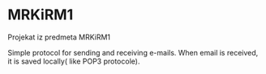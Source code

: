 # MRKiRM1
Projekat iz predmeta MRKiRM1

Simple protocol for sending and receiving e-mails. When email is received, it is saved locally( like POP3 protocole).
